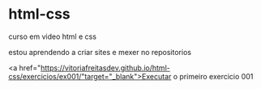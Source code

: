 # html-css
 curso em video html e css

estou aprendendo a criar sites e mexer no repositorios

<a href="https://vitoriafreitasdev.github.io/html-css/exercicios/ex001/"target="_blank">Executar o primeiro exercicio 001</a>
